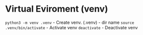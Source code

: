 # Virtual Eviroment (venv)
`python3 -m venv .venv` - Create venv. (.venv) - dir name
`source .venv/bin/activate` - Activate venv
`deactivate` - Deactivate venv